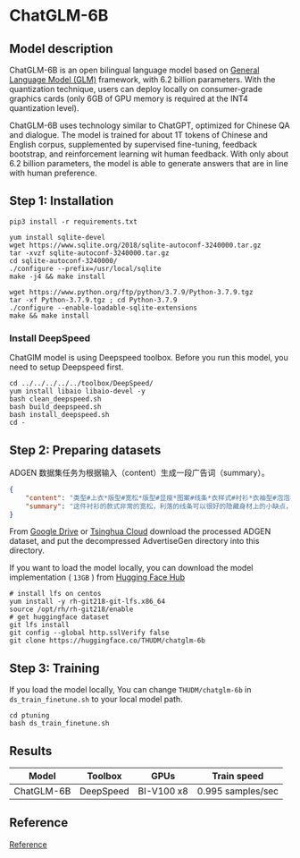 # ChatGLM-6B

## Model description
ChatGLM-6B is an open bilingual language model based on [General Language Model (GLM)](https://github.com/THUDM/GLM) framework, with 6.2 billion parameters. With the quantization technique, users can deploy locally on consumer-grade graphics cards (only 6GB of GPU memory is required at the INT4 quantization level). 

ChatGLM-6B uses technology similar to ChatGPT, optimized for Chinese QA and dialogue. The model is trained for about 1T tokens of Chinese and English corpus, supplemented by supervised fine-tuning, feedback bootstrap, and reinforcement learning wit human feedback. With only about 6.2 billion parameters, the model is able to generate answers that are in line with human preference.

## Step 1: Installation
```shell
pip3 install -r requirements.txt

yum install sqlite-devel
wget https://www.sqlite.org/2018/sqlite-autoconf-3240000.tar.gz
tar -xvzf sqlite-autoconf-3240000.tar.gz
cd sqlite-autoconf-3240000/
./configure --prefix=/usr/local/sqlite
make -j4 && make install
 
wget https://www.python.org/ftp/python/3.7.9/Python-3.7.9.tgz
tar -xf Python-3.7.9.tgz ; cd Python-3.7.9
./configure --enable-loadable-sqlite-extensions
make && make install

```

### Install DeepSpeed
ChatGlM model is using Deepspeed toolbox. Before you run this model, you need to setup Deepspeed first.
```shell
cd ../../../../../toolbox/DeepSpeed/
yum install libaio libaio-devel -y
bash clean_deepspeed.sh
bash build_deepspeed.sh
bash install_deepspeed.sh
cd -
```

## Step 2: Preparing datasets
ADGEN 数据集任务为根据输入（content）生成一段广告词（summary）。

```json
{
    "content": "类型#上衣*版型#宽松*版型#显瘦*图案#线条*衣样式#衬衫*衣袖型#泡泡袖*衣款式#抽绳",
    "summary": "这件衬衫的款式非常的宽松，利落的线条可以很好的隐藏身材上的小缺点，穿在身上有着很好的显瘦效果。领口装饰了一个可爱的抽绳，漂亮的绳结展现出了十足的个性，配合时尚的泡泡袖型，尽显女性甜美可爱的气息。"
}
```
From [Google Drive](https://drive.google.com/file/d/13_vf0xRTQsyneRKdD1bZIr93vBGOczrk/view?usp=sharing)  or [Tsinghua Cloud](https://cloud.tsinghua.edu.cn/f/b3f119a008264b1cabd1/?dl=1) download the processed ADGEN dataset, and put the decompressed AdvertiseGen directory into this directory.

If you want to load the model locally, you can download the model implementation ( `13GB` ) from [Hugging Face Hub](https://huggingface.co/THUDM/chatglm-6b) 
```shell
# install lfs on centos
yum install -y rh-git218-git-lfs.x86_64
source /opt/rh/rh-git218/enable
# get huggingface dataset
git lfs install
git config --global http.sslVerify false
git clone https://huggingface.co/THUDM/chatglm-6b
```

## Step 3: Training
If you load the model locally, You can change `THUDM/chatglm-6b` in `ds_train_finetune.sh` to your local model path.

```shell
cd ptuning
bash ds_train_finetune.sh
```
## Results
| Model       | Toolbox   | GPUs       | Train speed      |
|:-----------:|:---------:|:----------:|:----------------:|
| ChatGLM-6B  | DeepSpeed | BI-V100 x8 |0.995 samples/sec |

## Reference
[Reference](https://github.com/THUDM/ChatGLM-6B)